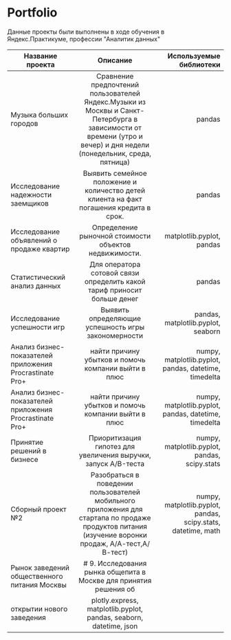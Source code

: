 # Portfolio
Данные проекты были выполнены в ходе обучения в Яндекс.Практикуме, профессии "Аналитик данных"

| Название проекта       | Описание           | Используемые библиотеки |
| -----------------------|:------------------:| -----------------------:|
| Музыка больших городов | Сравнение предпочтений пользователей Яндекс.Музыки из Москвы и Санкт-Петербурга в зависимости от времени (утро и вечер) и дня недели (понедельник, среда, пятница)                 | pandas                  |
| Исследование надежности заемщиков| Выявить семейное положение и количество детей клиента на факт погашения кредита в срок. |   pandas |
| Исследование объявлений о продаже квартир| Определение рыночной стоимости объектов недвижимости.         |matplotlib.pyplot, pandas |
| Статистический анализ данных| Для оператора сотовой связи определить какой тариф приносит больше денег| pandas |
| Исследование успешности игр | Выявить определяющие успешность игры закономерности| pandas, matplotlib.pyplot, seaborn |
| Анализ бизнес-показателей приложения Procrastinate Pro+ | найти причину убытков и помочь компании выйти в плюс| numpy, matplotlib.pyplot, pandas, datetime, timedelta |
| Анализ бизнес-показателей приложения Procrastinate Pro+ | найти причину убытков и помочь компании выйти в плюс| numpy, matplotlib.pyplot, pandas, datetime, timedelta |
| Принятие решений в бизнесе | Приоритизация гипотез для увеличения выручки, запуск A/B-теста| numpy, matplotlib.pyplot, pandas, scipy.stats |
| Сборный проект №2 |Разобраться в поведении пользователей мобильного приложения для стартапа по продаже продуктов питания (изучение воронки продаж, А/А-тест,А/В-тест)| numpy, matplotlib.pyplot, pandas, scipy.stats, datetime, math |
| Рынок заведений общественного питания Москвы |# 9. Исследования рынка общепита в Москве для принятия решения об
открытии нового заведения| plotly.express, matplotlib.pyplot, pandas, seaborn, datetime, json |
